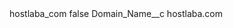 <?xml version="1.0" encoding="UTF-8"?>
<CustomMetadata xmlns="http://soap.sforce.com/2006/04/metadata" xmlns:xsi="http://www.w3.org/2001/XMLSchema-instance" xmlns:xsd="http://www.w3.org/2001/XMLSchema">
    <label>hostlaba_com</label>
    <protected>false</protected>
    <values>
        <field>Domain_Name__c</field>
        <value xsi:type="xsd:string">hostlaba.com</value>
    </values>
</CustomMetadata>
